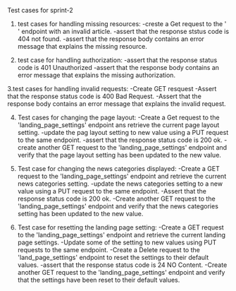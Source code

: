 Test cases for sprint-2

1. test cases for handling missing resources:
      -creste a Get request to the '    ' endpoint with an invalid article.
      -assert that the response ststus code is 404 not found.
      -assert that the response body contains an error message that explains the missing resource.
      
2. test case for handling authorization:
      -assert that the response status code is 401 Unauthorized
      -assert that the response body contains an error message that explains the missing authorization.
      
3.test cases for handling invalid requests:
      -Create GET resquest
      -Assert that the response status code is 400 Bad Request.
      -Assert that the response body contains an error message that explains the invalid request.
      
4. Test cases for changing the page layout:
      -Create a Get request to the 'landing_page_settings' endpoint ans retrieve the current page layout setting.
      -update the pag layout setting to new value using a PUT request to the same endpoint.
      -assert that the response status code is 200 ok.
      -create another GET request to the 'landing_page_settings' endpoint and verify that the page layout setting has been updated to the new value.
 
 5. Test case for changing the news categories displayed:
      -Create a GET request to the 'landing_page_settings' endpoint and retrieve the current news categories setting.
      -update the news categories setting to a new value using a PUT request to the same endpoint.
      -Assert that the response status code is 200 ok.
      -Create another GET request to the 'landing_page_settings' endpoint and verify that the news categories setting has been updated to the new value.
 
 6. Test case for resetting the landing page setting:
      -Create a GET request to the 'landing_page_settings' endpoint and retrieve the current landing page settings.
      -Update some of the setting to new values using PUT requests to the same endpoint.
      -Create a Delete request to the 'land_page_settings' endpoint to reset the settings to their default values.
      -assert that the response status code is 24 NO Content.
      -Create another GET request to the 'landing_page_settings' endpoint and verify that the settings have been reset to their default values.
      
